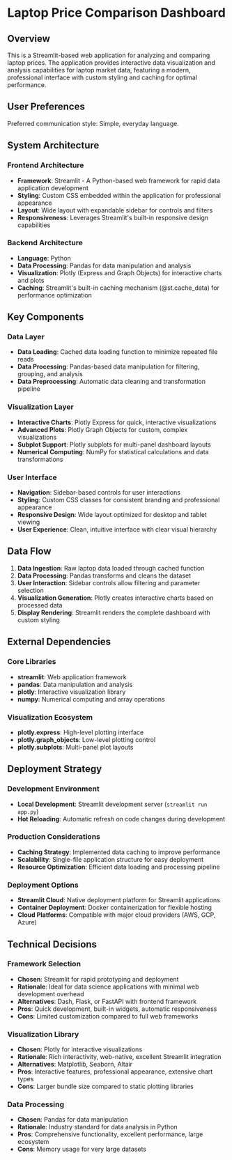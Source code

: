 # Laptop Price Comparison Dashboard

## Overview

This is a Streamlit-based web application for analyzing and comparing laptop prices. The application provides interactive data visualization and analysis capabilities for laptop market data, featuring a modern, professional interface with custom styling and caching for optimal performance.

## User Preferences

Preferred communication style: Simple, everyday language.

## System Architecture

### Frontend Architecture
- **Framework**: Streamlit - A Python-based web framework for rapid data application development
- **Styling**: Custom CSS embedded within the application for professional appearance
- **Layout**: Wide layout with expandable sidebar for controls and filters
- **Responsiveness**: Leverages Streamlit's built-in responsive design capabilities

### Backend Architecture
- **Language**: Python
- **Data Processing**: Pandas for data manipulation and analysis
- **Visualization**: Plotly (Express and Graph Objects) for interactive charts and plots
- **Caching**: Streamlit's built-in caching mechanism (@st.cache_data) for performance optimization

## Key Components

### Data Layer
- **Data Loading**: Cached data loading function to minimize repeated file reads
- **Data Processing**: Pandas-based data manipulation for filtering, grouping, and analysis
- **Data Preprocessing**: Automatic data cleaning and transformation pipeline

### Visualization Layer
- **Interactive Charts**: Plotly Express for quick, interactive visualizations
- **Advanced Plots**: Plotly Graph Objects for custom, complex visualizations
- **Subplot Support**: Plotly subplots for multi-panel dashboard layouts
- **Numerical Computing**: NumPy for statistical calculations and data transformations

### User Interface
- **Navigation**: Sidebar-based controls for user interactions
- **Styling**: Custom CSS classes for consistent branding and professional appearance
- **Responsive Design**: Wide layout optimized for desktop and tablet viewing
- **User Experience**: Clean, intuitive interface with clear visual hierarchy

## Data Flow

1. **Data Ingestion**: Raw laptop data loaded through cached function
2. **Data Processing**: Pandas transforms and cleans the dataset
3. **User Interaction**: Sidebar controls allow filtering and parameter selection
4. **Visualization Generation**: Plotly creates interactive charts based on processed data
5. **Display Rendering**: Streamlit renders the complete dashboard with custom styling

## External Dependencies

### Core Libraries
- **streamlit**: Web application framework
- **pandas**: Data manipulation and analysis
- **plotly**: Interactive visualization library
- **numpy**: Numerical computing and array operations

### Visualization Ecosystem
- **plotly.express**: High-level plotting interface
- **plotly.graph_objects**: Low-level plotting control
- **plotly.subplots**: Multi-panel plot layouts

## Deployment Strategy

### Development Environment
- **Local Development**: Streamlit development server (`streamlit run app.py`)
- **Hot Reloading**: Automatic refresh on code changes during development

### Production Considerations
- **Caching Strategy**: Implemented data caching to improve performance
- **Scalability**: Single-file application structure for easy deployment
- **Resource Optimization**: Efficient data loading and processing pipeline

### Deployment Options
- **Streamlit Cloud**: Native deployment platform for Streamlit applications
- **Container Deployment**: Docker containerization for flexible hosting
- **Cloud Platforms**: Compatible with major cloud providers (AWS, GCP, Azure)

## Technical Decisions

### Framework Selection
- **Chosen**: Streamlit for rapid prototyping and deployment
- **Rationale**: Ideal for data science applications with minimal web development overhead
- **Alternatives**: Dash, Flask, or FastAPI with frontend framework
- **Pros**: Quick development, built-in widgets, automatic responsiveness
- **Cons**: Limited customization compared to full web frameworks

### Visualization Library
- **Chosen**: Plotly for interactive visualizations
- **Rationale**: Rich interactivity, web-native, excellent Streamlit integration
- **Alternatives**: Matplotlib, Seaborn, Altair
- **Pros**: Interactive features, professional appearance, extensive chart types
- **Cons**: Larger bundle size compared to static plotting libraries

### Data Processing
- **Chosen**: Pandas for data manipulation
- **Rationale**: Industry standard for data analysis in Python
- **Pros**: Comprehensive functionality, excellent performance, large ecosystem
- **Cons**: Memory usage for very large datasets